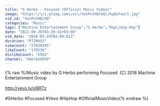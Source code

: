 ```yaml
---
title: "G Herbo - Focused (Official Music Video)"
image: "https:\/\/i.ytimg.com\/vi\/YwtPnJHQrUQ\/hqdefault.jpg"
vid_id: "YwtPnJHQrUQ"
categories: "Music"
tags: ["Machine Entertainment Group","G Herbo","Rap\/Hip-Hop"]
date: "2021-09-20T03:20:32+03:00"
vid_date: "2018-05-24T04:00:01Z"
duration: "PT2M45S"
viewcount: "27820345"
likeCount: "170236"
dislikeCount: "6562"
channel: "GHerboVEVO"
---
```

{% raw %}Music video by G Herbo performing Focused. (C) 2018 Machine Entertainment Group<br /><br /><a rel="nofollow" target="blank" href="http://vevo.ly/xI8RTz">http://vevo.ly/xI8RTz</a><br /><br />#GHerbo #Focused #Vevo #HipHop #OfficialMusicVideo{% endraw %}
